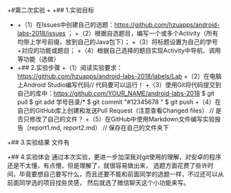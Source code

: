 +#第二次实验 + +## 1.实验目标 
+ +（1）在Issues中创建自己的选题：https://github.com/hzuapps/android-labs-2018/issues ；
+（2）根据自选题目，编写一个或多个Activity（所有均带上学号前缀，放到自己的Java包下）；
+（3）将标题设置为自己的学号+对应的功能或题目；
+（4）根据自己选择的题目实现Activity中导航、调用等功能（选做）
+ +## 2.实验步骤 
+（1）阅读实验要求：https://github.com/hzuapps/android-labs-2018/labels/Lab 
+（2）在电脑上Android Studio编写代码// 代码要可以运行！
+（3）使用Git将代码提交到自己的库中：https://github.com/YOUR_NAME/android-labs-2018
$ git pull
$ git add 学号目录/*
$ git commit "#12345678 "
$ git push +（4）在自己的GitHub库上创建和发送Pull Request（注意查看Changed files）
  // 是否只修改了自己的文件？
+（5）在GitHub中使用Markdown文件编写实验报告（report1.md, report2.md）
 // 保存在自己的文件夹下

+## 3.实验结果
文件有

+## 4.实验体会 通过本次实验，更进一步加深我对git使用的理解，对安卓的程序还是不太懂，有点懵，但是理解了，就很容易做出来，
选题方面花费了些许时间，毕竟要想自己要写什么，而且还要不能和前面同学的选题一样，不过还可以从前面同学选的项目找些灵感，
然后就选了微信聊天这个小功能来写。
